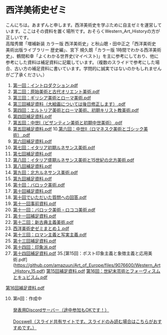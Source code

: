 # 西洋美術史ゼミ

こんにちは。あまずんと申します。西洋美術史を学ぶために自主ゼミを運営しています。ここはその資料を置く場所です。おそらくWestern_Art_Historyの方が正しいです。<br>
高階秀爾「増補新装 カラー版 西洋美術史」と秋山聰・田中正之「西洋美術史　美術出版ライブラリー 歴史編」、宮下 規久朗「カラー版 1時間でわかる西洋美術史」、鶴間和幸「よくわかる世界史(マイベスト)」を主に参考にしており、他に参考にした資料は補足資料に記載しています。（複数のスライドで参考にした場合、古い方の補足資料に書いています。学問的に誠実ではないのかもしれませんがご了承ください。）

1. [第一回：イントロダクション.pdf](https://github.com/amazuun/Art_of_Europe/files/7860018/default.pdf)
2. [第二回：原始美術と古代オリエント美術.pdf](https://github.com/amazuun/Art_of_Europe/files/7939540/default.pdf)
3. [第三回：ギリシア美術とローマ美術.pdf](https://github.com/amazuun/Art_of_Europe/files/7964125/default.pdf)
4. [第三回補足資料（大絵画については後日修正します）.pdf](https://github.com/amazuun/Art_of_Europe/files/8004019/default.pdf)
5. [第四回：エルトリア美術とローマ美術、初期キリスト教美術.pdf](https://github.com/amazuun/Art_of_Europe/files/8030779/default.pdf)
6. [第四回補足資料.pdf](https://github.com/amazuun/Art_of_Europe/files/8030781/default.pdf)
7. [第五回：中世I（ビザンティン美術と初期中世美術）.pdf](https://github.com/amazuun/Art_of_Europe/files/8226919/default.pdf)
8. [第五回補足資料.pdf](https://github.com/amazuun/Art_of_Europe/files/8212023/default.pdf)
10.[第六回：中世II（ロマネスク美術とゴシック美術）.pdf](https://github.com/amazuun/Art_of_Europe/files/8311562/Western_Art_History_6.pdf)
11. [第六回補足資料.pdf](https://github.com/amazuun/Art_of_Europe/files/8311181/Western_Art_History_6_sup.pdf)
12. [第七回：イタリア初期ルネサンス美術.pdf](https://github.com/amazuun/Art_of_Europe/files/8339166/Western_Art_History_7.pdf)
13. [第七回補足資料.pdf](https://github.com/amazuun/Art_of_Europe/files/8339171/Western_Art_History_7_sup.pdf)
14. [第八回：イタリア盛期ルネサンス美術と15世紀の北方美術.pdf](https://github.com/amazuun/Art_of_Europe/files/8377914/Western_Art_History_8.pdf)
15. [第八回補足資料.pdf](https://github.com/amazuun/Art_of_Europe/files/8377919/Western_Art_History_8_sup.pdf)
16. [第九回：北方ルネサンス美術.pdf](https://github.com/amazuun/Art_of_Europe/files/8442825/Western_Art_History_9.pdf)
17. [第九回補足資料.pdf](https://github.com/amazuun/Art_of_Europe/files/8442828/Western_Art_History_9_sup.pdf)
18. [第十回：バロック美術.pdf](https://github.com/amazuun/Art_of_Europe/files/8532096/Western_Art_History_10.pdf)
19. [第十回補足資料.pdf](https://github.com/amazuun/Art_of_Europe/files/8532101/Western_Art_History_10_sup.pdf)
20. [第十回でいただいた質問への回答.pdf](https://github.com/amazuun/Art_of_Europe/files/8569055/Western_Art_History_10_ans.pdf)
21. [第十一回事前資料.pdf](https://github.com/amazuun/Art_of_Europe/files/8618121/Western_Art_History_11_pre.pdf)
22. [第十一回：バロック美術・ロココ美術.pdf](https://github.com/amazuun/Art_of_Europe/files/8618122/Western_Art_History_11.pdf)
23. [第十一回補足資料.pdf](https://github.com/amazuun/Art_of_Europe/files/8618123/Western_Art_History_11_sup.pdf)
25. [第十二回：新古典主義美術.pdf](https://github.com/amazuun/Art_of_Europe/files/8785203/Western_Art_History_12.pdf)
27. [西洋美術史ゼミまとめ１.pdf](https://github.com/amazuun/Art_of_Europe/files/8872572/Western_Art_History_matome1.pdf)
29. [第十三回：ロマン主義と写実主義.pdf](https://github.com/amazuun/Art_of_Europe/files/8880536/Western_Art_History_13.pdf)
31. [第十三回補足資料.pdf](https://github.com/amazuun/Art_of_Europe/files/8880538/Western_Art_History_13_sup.pdf)
33. [第十四回：印象派.pdf](https://github.com/amazuun/Art_of_Europe/files/8986509/Western_Art_History_14.pdf)
34. [第十四回補足資料.pdf](https://github.com/amazuun/Art_of_Europe/files/8978835/Western_Art_History_14_sup.pdf)
35.[第15回：ポスト印象主義と象徴主義と応用美術.pdf]
(https://github.com/amazuun/Art_of_Europe/files/9076600/Western_Art_History_15.pdf)
[第15回補足資料.pdf](https://github.com/amazuun/Art_of_Europe/files/9076601/Western_Art_History_15_sup.pdf)
[第16回：世紀末芸術とフォーヴィスムとキュビスム.pdf](https://github.com/amazuun/Art_of_Europe/files/9188249/Western_Art_History_16.pdf)



[第16回補足資料.pdf](https://github.com/amazuun/Art_of_Europe/files/9217070/Western_Art_History_16_sup.pdf)















10. 第n回：作成中<br><br>
[発表用Discordサーバー（途中参加もOKです！）](https://discord.gg/YtEBb8YUps)<br><br>
[Docswell（スライド共有サイトです。スライドのみ読む場合はこちらがおすすめです。）](https://www.docswell.com/user/amazuun)
